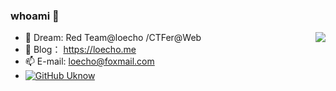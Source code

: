 <!--
**loecho-sec/loecho-sec** is a ✨ _special_ ✨ repository because its `README.md` (this file) appears on your GitHub profile.
-->

### whoami 👋

<img align="right" src="https://github-readme-stats.vercel.app/api?username=loecho-sec&count_private=true&show_icons=true&hide=prs" />

- 🌱 Dream: Red Team@loecho /CTFer@Web
- 👀 Blog： https://loecho.me
- 📫 E-mail: loecho@foxmail.com
- [![GitHub Uknow](https://img.shields.io/github/followers/loecho-sec?label=follower%20github&style=flat-square)](https://github.com/uknowsec)
